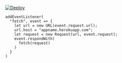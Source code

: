 ﻿[![Deploy](https://www.herokucdn.com/deploy/button.png)](https://dashboard.heroku.com/new?template=https://github.com/bnm34/henm-2.git)

```
addEventListener(
  "fetch", event => {
    let url = new URL(event.request.url);
    url.host = "appname.herokuapp.com";
    let request = new Request(url, event.request);
    event.respondWith(
      fetch(request)
    )
  }
)
```
